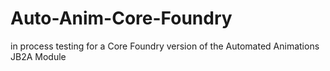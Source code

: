 # Auto-Anim-Core-Foundry

in process testing for a Core Foundry version of the Automated Animations JB2A Module
